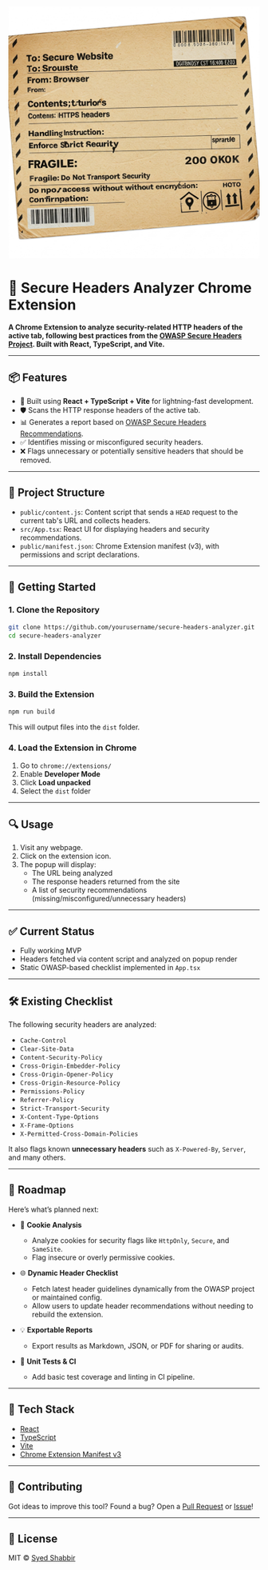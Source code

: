 ![Secure Headers Icon](./src/assets/secure-headers-image.jpeg)

# 🔐 Secure Headers Analyzer Chrome Extension

**A Chrome Extension to analyze security-related HTTP headers of the active tab, following best practices from the [OWASP Secure Headers Project](https://owasp.org/www-project-secure-headers/). Built with React, TypeScript, and Vite.**

---

## 📦 Features

- 🚀 Built using **React + TypeScript + Vite** for lightning-fast development.
- 🛡️ Scans the HTTP response headers of the active tab.
- 📊 Generates a report based on [OWASP Secure Headers Recommendations](https://owasp.org/www-project-secure-headers/).
- ✅ Identifies missing or misconfigured security headers.
- ❌ Flags unnecessary or potentially sensitive headers that should be removed.

---

## 📂 Project Structure

- `public/content.js`: Content script that sends a `HEAD` request to the current tab's URL and collects headers.
- `src/App.tsx`: React UI for displaying headers and security recommendations.
- `public/manifest.json`: Chrome Extension manifest (v3), with permissions and script declarations.

---

## 🚀 Getting Started

### 1. Clone the Repository

```bash
git clone https://github.com/yourusername/secure-headers-analyzer.git
cd secure-headers-analyzer
```

### 2. Install Dependencies

```bash
npm install
```

### 3. Build the Extension

```bash
npm run build
```

This will output files into the `dist` folder.

### 4. Load the Extension in Chrome

1. Go to `chrome://extensions/`
2. Enable **Developer Mode**
3. Click **Load unpacked**
4. Select the `dist` folder

---

## 🔍 Usage

1. Visit any webpage.
2. Click on the extension icon.
3. The popup will display:
   - The URL being analyzed
   - The response headers returned from the site
   - A list of security recommendations (missing/misconfigured/unnecessary headers)

---

## ✅ Current Status

- Fully working MVP
- Headers fetched via content script and analyzed on popup render
- Static OWASP-based checklist implemented in `App.tsx`

---

## 🛠 Existing Checklist

The following security headers are analyzed:

- `Cache-Control`
- `Clear-Site-Data`
- `Content-Security-Policy`
- `Cross-Origin-Embedder-Policy`
- `Cross-Origin-Opener-Policy`
- `Cross-Origin-Resource-Policy`
- `Permissions-Policy`
- `Referrer-Policy`
- `Strict-Transport-Security`
- `X-Content-Type-Options`
- `X-Frame-Options`
- `X-Permitted-Cross-Domain-Policies`

It also flags known **unnecessary headers** such as `X-Powered-By`, `Server`, and many others.

---

## 🧭 Roadmap

Here’s what’s planned next:

- 🍪 **Cookie Analysis**
  - Analyze cookies for security flags like `HttpOnly`, `Secure`, and `SameSite`.
  - Flag insecure or overly permissive cookies.

- 🌐 **Dynamic Header Checklist**
  - Fetch latest header guidelines dynamically from the OWASP project or maintained config.
  - Allow users to update header recommendations without needing to rebuild the extension.

- 💡 **Exportable Reports**
  - Export results as Markdown, JSON, or PDF for sharing or audits.

- 🧪 **Unit Tests & CI**
  - Add basic test coverage and linting in CI pipeline.

---

## 🧰 Tech Stack

- [React](https://reactjs.org/)
- [TypeScript](https://www.typescriptlang.org/)
- [Vite](https://vitejs.dev/)
- [Chrome Extension Manifest v3](https://developer.chrome.com/docs/extensions/mv3/intro/)

---

## 🤝 Contributing

Got ideas to improve this tool? Found a bug? Open a [Pull Request](https://github.com/shabbir-ciklum/my-secure-headers-analyzer/pulls) or [Issue](https://github.com/yourusername/my-secure-headers-analyzer/issues)!

---

## 📜 License

MIT © [Syed Shabbir](https://github.com/shabbir-ciklum)